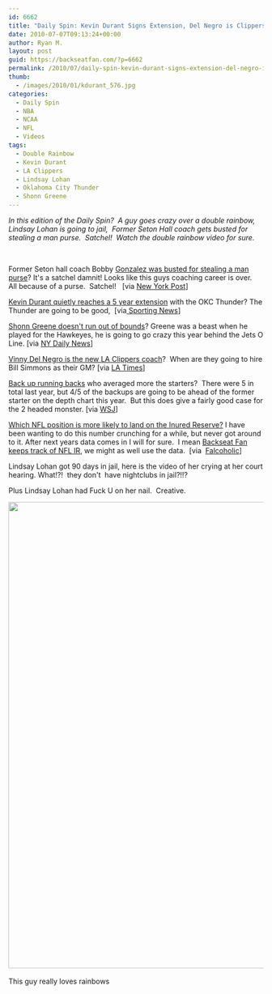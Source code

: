 ```yaml
---
id: 6662
title: "Daily Spin: Kevin Durant Signs Extension, Del Negro is Clippers New Coach, Lindsay Lohan gets 90 days in Jail"
date: 2010-07-07T09:13:24+00:00
author: Ryan M.
layout: post
guid: https://backseatfan.com/?p=6662
permalink: /2010/07/daily-spin-kevin-durant-signs-extension-del-negro-is-clippers-new-coach-lindsay-lohan-gets-90-days-in-jail/
thumb:
  - /images/2010/01/kdurant_576.jpg
categories:
  - Daily Spin
  - NBA
  - NCAA
  - NFL
  - Videos
tags:
  - Double Rainbow
  - Kevin Durant
  - LA Clippers
  - Lindsay Lohan
  - Oklahoma City Thunder
  - Shonn Greene
---
```


<div class="entry">
  <p>
    <em>In this edition of the Daily Spin?  A guy goes crazy over a double rainbow, Lindsay Lohan is going to jail,  Former Seton Hall coach gets busted for stealing a man purse.  Satchel!  Watch the double rainbow video for sure.<br /> </em>
  </p>

  <p>
    <em><br /> </em>
  </p>

  <p>
    Former Seton hall coach Bobby <a href="http://www.nypost.com/p/sports/college/basketball/he_steal_at_it_4sNgOR3XJlQsoiancpyY6K">Gonzalez was busted for stealing a man purse</a>? It's a satchel damnit! Looks like this guys coaching career is over.  All because of a purse.  Satchel!   [via <a href="http://www.nypost.com/p/sports/college/basketball/he_steal_at_it_4sNgOR3XJlQsoiancpyY6K">New York Post</a>]
  </p>

  <p>
    <a href="http://www.sportingnews.com/blog/The_Baseline/entry/view/70728/kevin_durant_agrees_to_five-year_extension_with_the_thunder">Kevin Durant quietly reaches a 5 year extension</a> with the OKC Thunder? The Thunder are going to be good,  [via<a href="http://www.sportingnews.com/blog/The_Baseline/entry/view/70728/kevin_durant_agrees_to_five-year_extension_with_the_thunder"> Sporting News</a>]
  </p>

  <p>
    <a href="http://www.nydailynews.com/blogs/jets/2010/07/rb-shonn-greene-doesnt-plan-on.html">Shonn Greene doesn't run out of bounds</a>? Greene was a beast when he played for the Hawkeyes, he is going to go crazy this year behind the Jets O Line. [via <a href="http://www.nydailynews.com/blogs/jets/2010/07/rb-shonn-greene-doesnt-plan-on.html">NY Daily News</a>]
  </p>

  <p>
    <a href="http://www.latimes.com/sports/la-sp-clippers-20100707,0,3515723.story">Vinny Del Negro is the new LA Clippers coach</a>?  When are they going to hire Bill Simmons as their GM? [via <a href="http://www.latimes.com/sports/la-sp-clippers-20100707,0,3515723.story">LA Times</a>]
  </p>

  <p>
    <a href="http://online.wsj.com/article/SB10001424052748704535004575349194158032512.html?mod=WSJ_0_0_WP_2506_RIGHTTopCarousel_1">Back up running backs</a> who averaged more the starters?  There were 5 in total last year, but 4/5 of the backups are going to be ahead of the former starter on the depth chart this year.  But this does give a fairly good case for the 2 headed monster. [via <a href="http://online.wsj.com/article/SB10001424052748704535004575349194158032512.html?mod=WSJ_0_0_WP_2506_RIGHTTopCarousel_1">WSJ</a>]
  </p>

  <p>
    <a href="http://www.thefalcoholic.com/2010/7/7/1467728/which-nfl-position-groups-suffer">Which NFL position is more likely to land on the Inured Reserve?</a> I have been wanting to do this number crunching for a while, but never got around to it. After next years data comes in I will for sure.  I mean <a href="https://backseatfan.com/2009/08/2009-nfl-season-players-on-injured-reserve/">Backseat Fan keeps track of NFL IR</a>, we might as well use the data.  [via  <a href="http://www.thefalcoholic.com/2010/7/7/1467728/which-nfl-position-groups-suffer">Falcoholic</a>]
  </p>

  <p>
    Lindsay Lohan got 90 days in jail, here is the video of her crying at her court hearing. What!?!  they don't  have nightclubs in jail?!!?
  </p>

  <p>
  </p>

  <p>
    Plus Lindsay Lohan had Fuck U on her nail.  Creative.
  </p>

  <p>
    <a href="/images/2010/07/LINDSAY-LOHAN-FUCK-U-NAIL.jpg"><img class="size-large wp-image-6675 alignnone" title="LINDSAY-LOHAN-FUCK-U-NAIL" src="/images/2010/07/LINDSAY-LOHAN-FUCK-U-NAIL-566x1024.jpg" alt="" width="509" height="922" srcset="/images/2010/07/LINDSAY-LOHAN-FUCK-U-NAIL-566x1024.jpg 566w, /images/2010/07/LINDSAY-LOHAN-FUCK-U-NAIL-165x300.jpg 165w" sizes="(max-width: 509px) 100vw, 509px" /></a>
  </p>

  <p>
    This guy really loves rainbows<br />
  </p>
</div>
